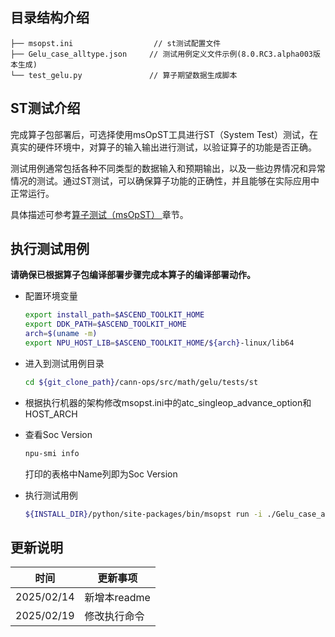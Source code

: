 ## 目录结构介绍
```
├── msopst.ini                  // st测试配置文件 
├── Gelu_case_alltype.json     // 测试用例定义文件示例(8.0.RC3.alpha003版本生成)
└── test_gelu.py               // 算子期望数据生成脚本
```

## ST测试介绍

完成算子包部署后，可选择使用msOpST工具进行ST（System Test）测试，在真实的硬件环境中，对算子的输入输出进行测试，以验证算子的功能是否正确。

测试用例通常包括各种不同类型的数据输入和预期输出，以及一些边界情况和异常情况的测试。通过ST测试，可以确保算子功能的正确性，并且能够在实际应用中正常运行。

具体描述可参考[算子测试（msOpST）
](https://www.hiascend.com/document/detail/zh/mindstudio/70RC3/ODtools/Operatordevelopmenttools/msopdev_16_0087.html)章节。

## 执行测试用例
  **请确保已根据算子包编译部署步骤完成本算子的编译部署动作。**

  - 配置环境变量

    ```bash
    export install_path=$ASCEND_TOOLKIT_HOME
    export DDK_PATH=$ASCEND_TOOLKIT_HOME
    arch=$(uname -m)
    export NPU_HOST_LIB=$ASCEND_TOOLKIT_HOME/${arch}-linux/lib64
    ```

  - 进入到测试用例目录

    ```bash
    cd ${git_clone_path}/cann-ops/src/math/gelu/tests/st
    ```

  - 根据执行机器的架构修改msopst.ini中的atc_singleop_advance_option和HOST_ARCH

  - 查看Soc Version

    ```bash
    npu-smi info
    ```
    打印的表格中Name列即为Soc Version

  - 执行测试用例

    ```bash
    ${INSTALL_DIR}/python/site-packages/bin/msopst run -i ./Gelu_case_alltype.json -soc Ascend{Soc Version} -out ../output -conf msopst.ini
    ```

## 更新说明
| 时间 | 更新事项 |
|----|------|
| 2025/02/14 | 新增本readme |
| 2025/02/19 | 修改执行命令 |